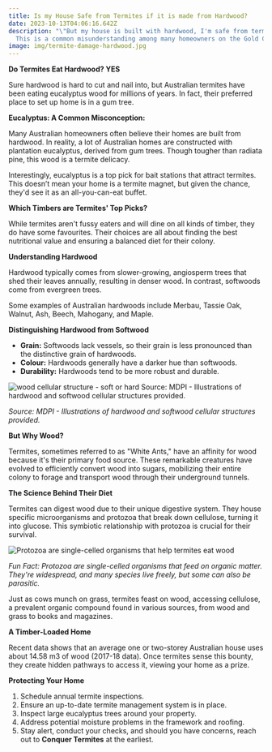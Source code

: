 ```yaml
---
title: Is my House Safe from Termites if it is made from Hardwood?
date: 2023-10-13T04:06:16.642Z
description: "\"But my house is built with hardwood, I'm safe from termites\"
  This is a common misunderstanding among many homeowners on the Gold Coast."
image: img/termite-damage-hardwood.jpg
---
```

**Do Termites Eat Hardwood? YES**

Sure hardwood is hard to cut and nail into, but Australian termites have been eating eucalyptus wood for millions of years. In fact, their preferred place to set up home is in a gum tree. 

**Eucalyptus: A Common Misconception:** 

Many Australian homeowners often believe their homes are built from hardwood. In reality, a lot of Australian homes are constructed with plantation eucalyptus, derived from gum trees. Though tougher than radiata pine, this wood is a termite delicacy.

Interestingly, eucalyptus is a top pick for bait stations that attract termites. This doesn’t mean your home is a termite magnet, but given the chance, they'd see it as an all-you-can-eat buffet.

**Which Timbers are Termites' Top Picks?**

While termites aren't fussy eaters and will dine on all kinds of timber, they do have some favourites. Their choices are all about finding the best nutritional value and ensuring a balanced diet for their colony.

**Understanding Hardwood**

Hardwood typically comes from slower-growing, angiosperm trees that shed their leaves annually, resulting in denser wood. In contrast, softwoods come from evergreen trees.

Some examples of Australian hardwoods include Merbau, Tassie Oak, Walnut, Ash, Beech, Mahogany, and Maple.

**Distinguishing Hardwood from Softwood**

* **Grain:** Softwoods lack vessels, so their grain is less pronounced than the distinctive grain of hardwoods.
* **Colour:** Hardwoods generally have a darker hue than softwoods.
* **Durability:** Hardwoods tend to be more robust and durable.

![wood cellular structure - soft or hard *Source: MDPI - Illustrations of hardwood and softwood cellular structures provided.*](img/hardwood-vs-softwood-diagram.jpg)

*Source: MDPI - Illustrations of hardwood and softwood cellular structures provided.*

**But Why Wood?**

Termites, sometimes referred to as "White Ants," have an affinity for wood because it's their primary food source. These remarkable creatures have evolved to efficiently convert wood into sugars, mobilizing their entire colony to forage and transport wood through their underground tunnels.

**The Science Behind Their Diet**

Termites can digest wood due to their unique digestive system. They house specific microorganisms and protozoa that break down cellulose, turning it into glucose. This symbiotic relationship with protozoa is crucial for their survival.

![Protozoa are single-celled organisms that help termites eat wood](img/symbiotic-protozoa-in-termite-gut.jpg)

*Fun Fact: Protozoa are single-celled organisms that feed on organic matter. They're widespread, and many species live freely, but some can also be parasitic.*

Just as cows munch on grass, termites feast on wood, accessing cellulose, a prevalent organic compound found in various sources, from wood and grass to books and magazines.

**A Timber-Loaded Home**

Recent data shows that an average one or two-storey Australian house uses about 14.58 m3 of wood (2017-18 data). Once termites sense this bounty, they create hidden pathways to access it, viewing your home as a prize.

**Protecting Your Home**

1. Schedule annual termite inspections.
2. Ensure an up-to-date termite management system is in place.
3. Inspect large eucalyptus trees around your property.
4. Address potential moisture problems in the framework and roofing.
5. Stay alert, conduct your checks, and should you have concerns, reach out to **Conquer Termites** at the earliest.
